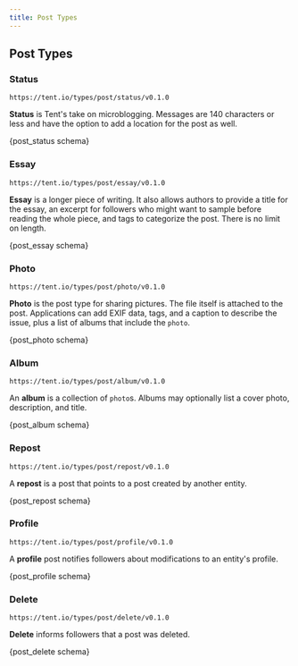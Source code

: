 ```yaml
---
title: Post Types
---
```


## Post Types

### Status

`https://tent.io/types/post/status/v0.1.0`

**Status** is Tent's take on microblogging. Messages are 140 characters or less and have the option to add a location for the post as well.


{post_status schema}


### Essay

`https://tent.io/types/post/essay/v0.1.0`

**Essay** is a longer piece of writing. It also allows authors to provide a title for the essay, an excerpt for followers who might want to sample before reading the whole piece, and tags to categorize the post. There is no limit on length.


{post_essay schema}

### Photo

`https://tent.io/types/post/photo/v0.1.0`

**Photo** is the post type for sharing pictures. The file itself is attached to the post. Applications can add EXIF data, tags, and a caption to describe the issue, plus a list of albums that include the `photo`.

{post_photo schema}


### Album

`https://tent.io/types/post/album/v0.1.0`

An **album** is a collection of `photo`s. Albums may optionally list a cover photo, description, and title.

{post_album schema}


### Repost

`https://tent.io/types/post/repost/v0.1.0`

A **repost** is a post that points to a post created by another entity.

{post_repost schema}


### Profile

`https://tent.io/types/post/profile/v0.1.0`

A **profile** post notifies followers about modifications to an entity's
profile.

{post_profile schema}


### Delete

`https://tent.io/types/post/delete/v0.1.0`

**Delete** informs followers that a post was deleted.

{post_delete schema}
